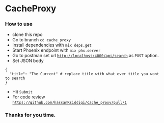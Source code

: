 # CacheProxy

### How to use
  
  * clone this repo
  * Go to branch `cd cache_proxy`
  * Install dependencies with `mix deps.get`
  * Start Phoenix endpoint with `mix phx.server`
  * Go to postman set url [`http://localhost:4000/api/search`](http://localhost:4000/api/search) as `POST` option.
  * Set JSON body 
  ```
  {
    "title": "The Current" # replace title with what ever title you want to search
  }
  ```
  * Hit `Submit`
  * For code review [`https://github.com/hassanRsiddiqi/cache_proxy/pull/1`](https://github.com/hassanRsiddiqi/cache_proxy/pull/1)

### Thanks for you time.


